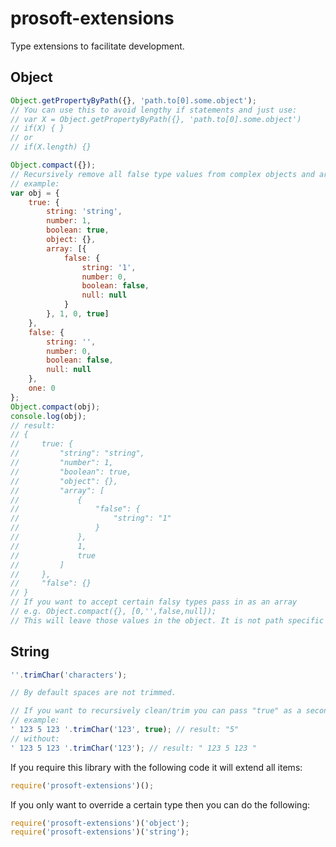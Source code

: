 # prosoft-extensions
Type extensions to facilitate development.

## Object

```javascript
Object.getPropertyByPath({}, 'path.to[0].some.object');
// You can use this to avoid lengthy if statements and just use:
// var X = Object.getPropertyByPath({}, 'path.to[0].some.object')
// if(X) { }
// or
// if(X.length) {}
```

```javascript
Object.compact({});
// Recursively remove all false type values from complex objects and arrays
// example:
var obj = {
    true: {
        string: 'string',
        number: 1,
        boolean: true,
        object: {},
        array: [{
            false: {
                string: '1',
                number: 0,
                boolean: false,
                null: null
            }
        }, 1, 0, true]
    },
    false: {
        string: '',
        number: 0,
        boolean: false,
        null: null
    },
    one: 0
};
Object.compact(obj);
console.log(obj);
// result:
// {
//     true: {
//         "string": "string",
//         "number": 1,
//         "boolean": true,
//         "object": {},
//         "array": [
//             {
//                 "false": {
//                     "string": "1"
//                 }
//             },
//             1,
//             true
//         ]
//     },
//     "false": {}
// }
// If you want to accept certain falsy types pass in as an array
// e.g. Object.compact({}, [0,'',false,null]);
// This will leave those values in the object. It is not path specific but a global change
```

## String

```javascript
''.trimChar('characters');

// By default spaces are not trimmed.

// If you want to recursively clean/trim you can pass "true" as a second param
// example:
' 123 5 123 '.trimChar('123', true); // result: "5"
// without:
' 123 5 123 '.trimChar('123'); // result: " 123 5 123 "
```

If you require this library with the following code it will extend all items:

```javascript
require('prosoft-extensions')();
```

If you only want to override a certain type then you can do the following:

```javascript
require('prosoft-extensions')('object');
require('prosoft-extensions')('string');
```
